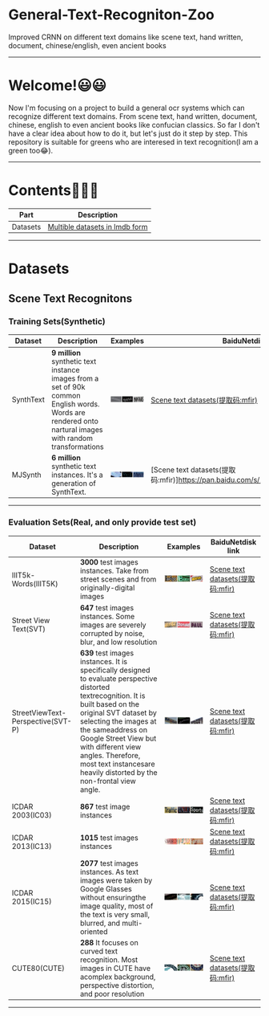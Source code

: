 # General-Text-Recogniton-Zoo
Improved CRNN on different text domains like scene text, hand written, document, chinese/english, even ancient books

****
# Welcome!😃😃
Now I'm focusing on a project to build a general ocr systems which can recognize different text domains. From scene text, hand written, document, chinese, english to even ancient books like confucian classics. So far I don't have a clear idea about how to do it, but let's just do it step by step. This repository is suitable for greens who are interesed in text recognition(I am a green too😂).
****
# Contents👨‍💻👨‍
|Part|Description|
|----|----|
|Datasets|[Multible datasets in lmdb form](#Datasets)|

****
# Datasets
## Scene Text Recognitons
### Training Sets(Synthetic)
|Dataset|Description|Examples|BaiduNetdisk link|
|----|----|----|----|
|SynthText|**9 million** synthetic text instance images from a set of 90k common English words. Words are rendered onto nartural images with random transformations|![SynthText](./github_images/SynthText.JPG)|[Scene text datasets(提取码:mfir)](https://pan.baidu.com/s/1iGAO_TcAeNDdrzIbf2pjXw)|
|MJSynth|**6 million** synthetic text instances. It's a generation of SynthText.|![MJText](./github_images/MJSynth.JPG)|[Scene text datasets(提取码:mfir)]https://pan.baidu.com/s/1iGAO_TcAeNDdrzIbf2pjXw)|
****
### Evaluation Sets(Real, and only provide test set)
|Dataset|Description|Examples|BaiduNetdisk link|
|----|----|----|----|
|IIIT5k-Words(IIIT5K)|**3000** test images instances. Take from street scenes and from originally-digital images|![IIIT5K](./github_images/IIIT5K.JPG)|[Scene text datasets(提取码:mfir)](https://pan.baidu.com/s/1iGAO_TcAeNDdrzIbf2pjXw)|
|Street View Text(SVT)|**647** test images instances. Some images are severely corrupted by noise, blur, and low resolution|![SVT](./github_images/SVT.JPG)|[Scene text datasets(提取码:mfir)](https://pan.baidu.com/s/1iGAO_TcAeNDdrzIbf2pjXw)|
|StreetViewText-Perspective(SVT-P)|**639** test images instances.  It is specifically designed to evaluate perspective distorted textrecognition. It is built based on the original SVT dataset by selecting the images at the sameaddress on Google Street View but with different view angles. Therefore, most text instancesare heavily distorted by the non-frontal view angle.|![SVTP](./github_images/SVTP.JPG)|[Scene text datasets(提取码:mfir)](https://pan.baidu.com/s/1iGAO_TcAeNDdrzIbf2pjXw)|
|ICDAR 2003(IC03)|**867** test image instances|![IC03](./github_images/IC03.JPG)|[Scene text datasets(提取码:mfir)](https://pan.baidu.com/s/1iGAO_TcAeNDdrzIbf2pjXw)|
|ICDAR 2013(IC13)|**1015** test images instances|![IC13](./github_images/IC13.JPG)|[Scene text datasets(提取码:mfir)](https://pan.baidu.com/s/1iGAO_TcAeNDdrzIbf2pjXw)|
|ICDAR 2015(IC15)|**2077** test images instances. As text images were taken by Google Glasses without ensuringthe image quality, most of the text is very small, blurred, and multi-oriented|![IC15](./github_images/IC15.JPG)|[Scene text datasets(提取码:mfir)](https://pan.baidu.com/s/1iGAO_TcAeNDdrzIbf2pjXw)|
|CUTE80(CUTE)|**288** It focuses on curved text recognition. Most images in CUTE have acomplex background, perspective distortion, and poor resolution|![CUTE](./github_images/CUTE.JPG)|[Scene text datasets(提取码:mfir)](https://pan.baidu.com/s/1iGAO_TcAeNDdrzIbf2pjXw)|
****

